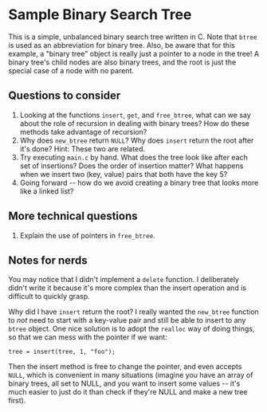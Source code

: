 # Sample Binary Search Tree

This is a simple, unbalanced binary search tree written in C. Note that `btree`
is used as an abbreviation for binary tree. Also, be aware that for this
example, a "binary tree" object is really just a pointer to a node in the tree!
A binary tree's child nodes are also binary trees, and the root is just the
special case of a node with no parent.

## Questions to consider

1. Looking at the functions `insert`, `get`, and `free_btree`, what can we say
   about the role of recursion in dealing with binary trees? How do these
   methods take advantage of recursion?
1. Why does `new_btree` return `NULL`? Why does `insert` return the root after
   it's done? Hint: These two are related.
1. Try executing `main.c` by hand. What does the tree look like after each set
   of insertions? Does the order of insertion matter? What happens when we
   insert two (key, value) pairs that both have the key 5?
1. Going forward -- how do we avoid creating a binary tree that looks more like
   a linked list?

## More technical questions

1. Explain the use of pointers in `free_btree`.

## Notes for nerds

You may notice that I didn't implement a `delete` function. I deliberately
didn't write it because it's more complex than the insert operation and is
difficult to quickly grasp.

Why did I have `insert` return the root? I really wanted the `new_btree`
function to _not_ need to start with a key-value pair and still be able to
insert to any `btree` object. One nice solution is to adopt the `realloc` way of
doing things, so that we can mess with the pointer if we want:
```
tree = insert(tree, 1, "foo");
```
Then the insert method is free to change the pointer, and even accepts `NULL`,
which is convenient in many situations (imagine you have an array of binary
trees, all set to NULL, and you want to insert some values -- it's much easier
to just do it than check if they're NULL and make a new tree first). 
